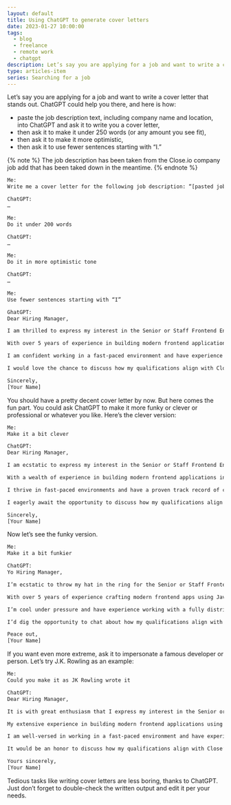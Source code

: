 ```yaml
---
layout: default
title: Using ChatGPT to generate cover letters
date: 2023-01-27 10:00:00
tags:
  - blog
  - freelance
  - remote work
  - chatgpt
description: Let’s say you are applying for a job and want to write a cover letter that stands out. ChatGPT could help you there, and here is how.
type: articles-item
series: Searching for a job
---
```


Let’s say you are applying for a job and want to write a cover letter that stands out. ChatGPT could help you there, and here is how:

- paste the job description text, including company name and location, into ChatGPT and ask it to write you a cover letter,
- then ask it to make it under 250 words (or any amount you see fit),
- then ask it to make it more optimistic,
- then ask it to use fewer sentences starting with “I.”

{% note %}
The job description has been taken from the Close.io company job add that has been taked down in the meantime.
{% endnote %}

```txt
Me:
Write me a cover letter for the following job description: “[pasted job description]”

ChatGPT:
…

Me:
Do it under 200 words

ChatGPT:
…

Me:
Do it in more optimistic tone

ChatGPT:
…

Me:
Use fewer sentences starting with “I”

GhatGPT:
Dear Hiring Manager,

I am thrilled to express my interest in the Senior or Staff Frontend Engineer - React (100% Remote) position at Close. The opportunity to be part of your team of talented individuals and to create a product that customers will adore is an exciting prospect.

With over 5 years of experience in building modern frontend applications in JavaScript, HTML, and CSS, and at least 3 years of experience using React, I possess the skills and knowledge necessary to excel in this role. My understanding of web technologies and passion for designing, debugging, and optimizing frontend applications to make them fast and reliable makes me a strong candidate for the position.

I am confident working in a fast-paced environment and have experience collaborating in a fully distributed team. My location in a European or African time zone and my enthusiasm for projects such as conceiving, designing, building, and launching new user-facing features, improving real-time collaboration user experience, and expanding frontend GraphQL usage, makes me a perfect fit for the role.

I would love the chance to discuss how my qualifications align with Close’s needs and how I can contribute to the company’s success. Thank you for your time and consideration.

Sincerely,
[Your Name]
```

You should have a pretty decent cover letter by now. But here comes the fun part. You could ask ChatGPT to make it more funky or clever or professional or whatever you like. Here’s the clever version:

```txt
Me:
Make it a bit clever

ChatGPT:
Dear Hiring Manager,

I am ecstatic to express my interest in the Senior or Staff Frontend Engineer - React (100% Remote) position at Close. The opportunity to join your team of brilliant minds and craft a product that will leave customers in awe is a dream come true.

With a wealth of experience in building modern frontend applications in JavaScript, HTML, and CSS, and a solid background in React, I am well-equipped to excel in this role. My proficiency in web technologies and my penchant for designing, debugging, and optimizing frontend applications to make them fast and reliable make me a standout candidate for the position.

I thrive in fast-paced environments and have a proven track record of collaborating effectively in fully distributed teams. My European or African time zone location and my excitement for projects such as creating new user-facing features, enhancing real-time collaboration user experience, and expanding frontend GraphQL usage make me an excellent fit for the role.

I eagerly await the opportunity to discuss how my qualifications align with Close’s needs and how I can contribute to the company’s success. Thank you for your time and consideration.

Sincerely,
[Your Name]
```

Now let’s see the funky version.

```txt
Me:
Make it a bit funkier

ChatGPT:
Yo Hiring Manager,

I’m ecstatic to throw my hat in the ring for the Senior or Staff Frontend Engineer - React (100% Remote) gig at Close. Joining your squad of brilliant peeps and crafting a product that customers will fawn over is the bee’s knees!

With over 5 years of experience crafting modern frontend apps using JavaScript, HTML, and CSS, and at least 3 years of experience using React, I’ve got the skills and know-how to kill it in this role. My understanding of web technologies and my passion for designing, debugging, and optimizing frontend apps to make them speedy and reliable make me the total package.

I’m cool under pressure and have experience working with a fully distributed team. My location in a European or African time zone and my enthusiasm for projects such as creating, designing, building, and launching new user-facing features, improving real-time collaboration user experience, and expanding frontend GraphQL usage make me a match made in heaven for this position.

I’d dig the opportunity to chat about how my qualifications align with Close’s needs and how I can help the company reach new heights. Thanks for your time and consideration.

Peace out,
[Your Name]
```

If you want even more extreme, ask it to impersonate a famous developer or person. Let’s try J.K. Rowling as an example:

```txt
Me:
Could you make it as JK Rowling wrote it

ChatGPT:
Dear Hiring Manager,

It is with great enthusiasm that I express my interest in the Senior or Staff Frontend Engineer - React (100% Remote) position at Close. The prospect of joining a team of such talented individuals and creating a product that will be cherished by customers is truly thrilling.

My extensive experience in building modern frontend applications using JavaScript, HTML, and CSS, combined with my proficiency in React, has equipped me with the skills and knowledge necessary to excel in this role. My passion for designing, debugging, and optimizing frontend applications to make them fast and reliable, as well as my deep understanding of web technologies, make me a formidable candidate.

I am well-versed in working in a fast-paced environment and have experience collaborating with a fully distributed team. My location in a European or African time zone, as well as my fervor for projects such as conceiving, designing, building, and launching new user-facing features, improving real-time collaboration user experience, and expanding frontend GraphQL usage, make me an ideal fit for the position.

It would be an honor to discuss how my qualifications align with Close’s needs and how I can contribute to the company’s success. Thank you for your time and consideration.

Yours sincerely,
[Your Name]
```

Tedious tasks like writing cover letters are less boring, thanks to ChatGPT. Just don’t forget to double-check the written output and edit it per your needs.
